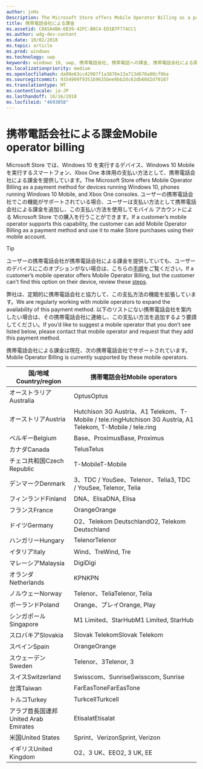 ```yaml
---
author: jnHs
Description: The Microsoft Store offers Mobile Operator Billing as a payment method for mobile operators who support this capability.
title: 携帯電話会社による課金
ms.assetid: C8A5A4BA-6B39-42FC-B8C4-ED1B7F774CC1
ms.author: wdg-dev-content
ms.date: 10/02/2018
ms.topic: article
ms.prod: windows
ms.technology: uwp
keywords: windows 10, uwp, 携帯電話会社, 携帯電話への課金, 携帯電話会社による課金
ms.localizationpriority: medium
ms.openlocfilehash: da08e63cc42987f1a3876e13a713d670a80cf9ba
ms.sourcegitcommit: 9354909f9351b9635bee9bb2dc62db60d2d70107
ms.translationtype: MT
ms.contentlocale: ja-JP
ms.lasthandoff: 10/16/2018
ms.locfileid: "4693058"
---
```

# <a name="mobile-operator-billing"></a><span data-ttu-id="547cd-103">携帯電話会社による課金</span><span class="sxs-lookup"><span data-stu-id="547cd-103">Mobile operator billing</span></span>


<span data-ttu-id="547cd-104">Microsoft Store では、Windows 10 を実行するデバイス、Windows 10 Mobile を実行するスマートフォン、Xbox One 本体用の支払い方法として、携帯電話会社による課金を提供しています。</span><span class="sxs-lookup"><span data-stu-id="547cd-104">The Microsoft Store offers Mobile Operator Billing as a payment method for devices running Windows 10, phones running Windows 10 Mobile, and Xbox One consoles.</span></span> <span data-ttu-id="547cd-105">ユーザーの携帯電話会社でこの機能がサポートされている場合、ユーザーは支払い方法として携帯電話会社による課金を追加し、この支払い方法を使用してモバイル アカウントによる Microsoft Store での購入を行うことができます。</span><span class="sxs-lookup"><span data-stu-id="547cd-105">If a customer’s mobile operator supports this capability, the customer can add Mobile Operator Billing as a payment method and use it to make Store purchases using their mobile account.</span></span>

> [!TIP]
>  <span data-ttu-id="547cd-106">ユーザーの携帯電話会社が携帯電話会社による課金を提供していても、ユーザーのデバイスにこのオプションがない場合は、こちらの[手順](http://go.microsoft.com/fwlink/p/?LinkId=523993)をご覧ください。</span><span class="sxs-lookup"><span data-stu-id="547cd-106">If a customer’s mobile operator offers Mobile Operator Billing, but the customer can't find this option on their device, review these [steps](http://go.microsoft.com/fwlink/p/?LinkId=523993).</span></span>

<span data-ttu-id="547cd-107">弊社は、定期的に携帯電話会社と協力して、この支払方法の機能を拡張しています。</span><span class="sxs-lookup"><span data-stu-id="547cd-107">We are regularly working with mobile operators to expand the availability of this payment method.</span></span> <span data-ttu-id="547cd-108">以下のリストにない携帯電話会社を案内したい場合は、その携帯電話会社に連絡し、この支払い方法を追加するよう要請してください。</span><span class="sxs-lookup"><span data-stu-id="547cd-108">If you’d like to suggest a mobile operator that you don’t see listed below, please contact that mobile operator and request that they add this payment method.</span></span>

<span data-ttu-id="547cd-109">携帯電話会社による課金は現在、次の携帯電話会社でサポートされています。</span><span class="sxs-lookup"><span data-stu-id="547cd-109">Mobile Operator Billing is currently supported by these mobile operators.</span></span>

| <span data-ttu-id="547cd-110">国/地域</span><span class="sxs-lookup"><span data-stu-id="547cd-110">Country/region</span></span>  | <span data-ttu-id="547cd-111">携帯電話会社</span><span class="sxs-lookup"><span data-stu-id="547cd-111">Mobile operators</span></span>                 |
|-----------------|----------------------------------|
| <span data-ttu-id="547cd-112">オーストラリア</span><span class="sxs-lookup"><span data-stu-id="547cd-112">Australia</span></span>       | <span data-ttu-id="547cd-113">Optus</span><span class="sxs-lookup"><span data-stu-id="547cd-113">Optus</span></span>                            |
| <span data-ttu-id="547cd-114">オーストリア</span><span class="sxs-lookup"><span data-stu-id="547cd-114">Austria</span></span>         | <span data-ttu-id="547cd-115">Hutchison 3G Austria、A1 Telekom、T-Mobile / tele.ring</span><span class="sxs-lookup"><span data-stu-id="547cd-115">Hutchison 3G Austria, A1 Telekom, T-Mobile / tele.ring</span></span>  |
| <span data-ttu-id="547cd-116">ベルギー</span><span class="sxs-lookup"><span data-stu-id="547cd-116">Belgium</span></span>         | <span data-ttu-id="547cd-117">Base、Proximus</span><span class="sxs-lookup"><span data-stu-id="547cd-117">Base, Proximus</span></span>                   |
| <span data-ttu-id="547cd-118">カナダ</span><span class="sxs-lookup"><span data-stu-id="547cd-118">Canada</span></span>          | <span data-ttu-id="547cd-119">Telus</span><span class="sxs-lookup"><span data-stu-id="547cd-119">Telus</span></span>                            |
| <span data-ttu-id="547cd-120">チェコ共和国</span><span class="sxs-lookup"><span data-stu-id="547cd-120">Czech Republic</span></span>  | <span data-ttu-id="547cd-121">T-Mobile</span><span class="sxs-lookup"><span data-stu-id="547cd-121">T-Mobile</span></span>                         |
| <span data-ttu-id="547cd-122">デンマーク</span><span class="sxs-lookup"><span data-stu-id="547cd-122">Denmark</span></span>         | <span data-ttu-id="547cd-123">3、TDC / YouSee、Telenor、Telia</span><span class="sxs-lookup"><span data-stu-id="547cd-123">3, TDC / YouSee, Telenor, Telia</span></span>  |
| <span data-ttu-id="547cd-124">フィンランド</span><span class="sxs-lookup"><span data-stu-id="547cd-124">Finland</span></span>         | <span data-ttu-id="547cd-125">DNA、Elisa</span><span class="sxs-lookup"><span data-stu-id="547cd-125">DNA, Elisa</span></span>                       |
| <span data-ttu-id="547cd-126">フランス</span><span class="sxs-lookup"><span data-stu-id="547cd-126">France</span></span>          | <span data-ttu-id="547cd-127">Orange</span><span class="sxs-lookup"><span data-stu-id="547cd-127">Orange</span></span>                           |
| <span data-ttu-id="547cd-128">ドイツ</span><span class="sxs-lookup"><span data-stu-id="547cd-128">Germany</span></span>         | <span data-ttu-id="547cd-129">O2、Telekom Deutschland</span><span class="sxs-lookup"><span data-stu-id="547cd-129">O2, Telekom Deutschland</span></span>          |
| <span data-ttu-id="547cd-130">ハンガリー</span><span class="sxs-lookup"><span data-stu-id="547cd-130">Hungary</span></span>         | <span data-ttu-id="547cd-131">Telenor</span><span class="sxs-lookup"><span data-stu-id="547cd-131">Telenor</span></span>                          |
| <span data-ttu-id="547cd-132">イタリア</span><span class="sxs-lookup"><span data-stu-id="547cd-132">Italy</span></span>           | <span data-ttu-id="547cd-133">Wind、Tre</span><span class="sxs-lookup"><span data-stu-id="547cd-133">Wind, Tre</span></span>                        |
| <span data-ttu-id="547cd-134">マレーシア</span><span class="sxs-lookup"><span data-stu-id="547cd-134">Malaysia</span></span>        | <span data-ttu-id="547cd-135">Digi</span><span class="sxs-lookup"><span data-stu-id="547cd-135">Digi</span></span>                             |
| <span data-ttu-id="547cd-136">オランダ</span><span class="sxs-lookup"><span data-stu-id="547cd-136">Netherlands</span></span>     | <span data-ttu-id="547cd-137">KPN</span><span class="sxs-lookup"><span data-stu-id="547cd-137">KPN</span></span>                              |
| <span data-ttu-id="547cd-138">ノルウェー</span><span class="sxs-lookup"><span data-stu-id="547cd-138">Norway</span></span>          | <span data-ttu-id="547cd-139">Telenor、Telia</span><span class="sxs-lookup"><span data-stu-id="547cd-139">Telenor, Telia</span></span>                   |
| <span data-ttu-id="547cd-140">ポーランド</span><span class="sxs-lookup"><span data-stu-id="547cd-140">Poland</span></span>          | <span data-ttu-id="547cd-141">Orange、プレイ</span><span class="sxs-lookup"><span data-stu-id="547cd-141">Orange, Play</span></span>                     |
| <span data-ttu-id="547cd-142">シンガポール</span><span class="sxs-lookup"><span data-stu-id="547cd-142">Singapore</span></span>       | <span data-ttu-id="547cd-143">M1 Limited、StarHub</span><span class="sxs-lookup"><span data-stu-id="547cd-143">M1 Limited, StarHub</span></span>              |
| <span data-ttu-id="547cd-144">スロバキア</span><span class="sxs-lookup"><span data-stu-id="547cd-144">Slovakia</span></span>        | <span data-ttu-id="547cd-145">Slovak Telekom</span><span class="sxs-lookup"><span data-stu-id="547cd-145">Slovak Telekom</span></span>                   |
| <span data-ttu-id="547cd-146">スペイン</span><span class="sxs-lookup"><span data-stu-id="547cd-146">Spain</span></span>           | <span data-ttu-id="547cd-147">Orange</span><span class="sxs-lookup"><span data-stu-id="547cd-147">Orange</span></span>                           |
| <span data-ttu-id="547cd-148">スウェーデン</span><span class="sxs-lookup"><span data-stu-id="547cd-148">Sweden</span></span>          | <span data-ttu-id="547cd-149">Telenor、3</span><span class="sxs-lookup"><span data-stu-id="547cd-149">Telenor, 3</span></span>                       |
| <span data-ttu-id="547cd-150">スイス</span><span class="sxs-lookup"><span data-stu-id="547cd-150">Switzerland</span></span>     | <span data-ttu-id="547cd-151">Swisscom、Sunrise</span><span class="sxs-lookup"><span data-stu-id="547cd-151">Swisscom, Sunrise</span></span>                |
| <span data-ttu-id="547cd-152">台湾</span><span class="sxs-lookup"><span data-stu-id="547cd-152">Taiwan</span></span>          | <span data-ttu-id="547cd-153">FarEasTone</span><span class="sxs-lookup"><span data-stu-id="547cd-153">FarEasTone</span></span>                       |
| <span data-ttu-id="547cd-154">トルコ</span><span class="sxs-lookup"><span data-stu-id="547cd-154">Turkey</span></span>          | <span data-ttu-id="547cd-155">Turkcell</span><span class="sxs-lookup"><span data-stu-id="547cd-155">Turkcell</span></span>                         |
| <span data-ttu-id="547cd-156">アラブ首長国連邦</span><span class="sxs-lookup"><span data-stu-id="547cd-156">United Arab Emirates</span></span> | <span data-ttu-id="547cd-157">Etisalat</span><span class="sxs-lookup"><span data-stu-id="547cd-157">Etisalat</span></span>                    |
| <span data-ttu-id="547cd-158">米国</span><span class="sxs-lookup"><span data-stu-id="547cd-158">United States</span></span>   | <span data-ttu-id="547cd-159">Sprint、Verizon</span><span class="sxs-lookup"><span data-stu-id="547cd-159">Sprint, Verizon</span></span>                  |
| <span data-ttu-id="547cd-160">イギリス</span><span class="sxs-lookup"><span data-stu-id="547cd-160">United Kingdom</span></span>  | <span data-ttu-id="547cd-161">O2、3 UK、EE</span><span class="sxs-lookup"><span data-stu-id="547cd-161">O2, 3 UK, EE</span></span>                     |

 



 


 

 




